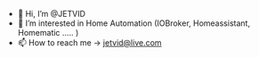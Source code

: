 - 👋 Hi, I’m @JETVID
- 👀 I’m interested in Home Automation (IOBroker, Homeassistant, Homematic ..... )
- 📫 How to reach me -> jetvid@live.com

<!---
JETVID/JETVID is a ✨ special ✨ repository because its `README.md` (this file) appears on your GitHub profile.
You can click the Preview link to take a look at your changes.
--->
